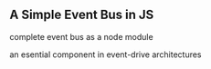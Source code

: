 ## A Simple Event Bus in JS

complete event bus as a node module

an esential component in event-drive architectures
